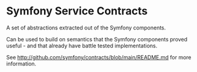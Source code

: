 Symfony Service Contracts
=========================

A set of abstractions extracted out of the Symfony components.

Can be used to build on semantics that the Symfony components proved useful - and
that already have battle tested implementations.

See http://github.com/symfony/contracts/blob/main/README.md for more information.
